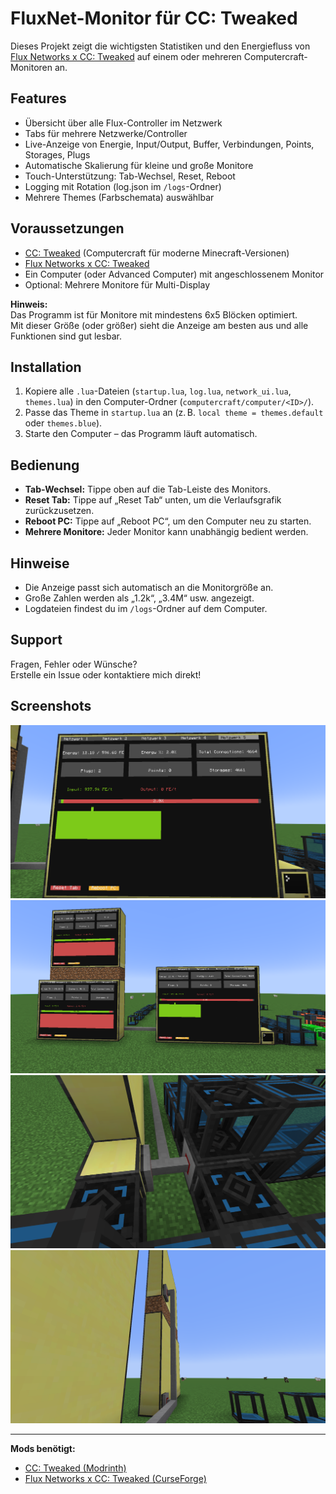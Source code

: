 # FluxNet-Monitor für CC: Tweaked

Dieses Projekt zeigt die wichtigsten Statistiken und den Energiefluss von [Flux Networks x CC: Tweaked](https://www.curseforge.com/minecraft/mc-mods/flux-network-x-cc-tweaked) auf einem oder mehreren Computercraft-Monitoren an.

## Features

- Übersicht über alle Flux-Controller im Netzwerk
- Tabs für mehrere Netzwerke/Controller
- Live-Anzeige von Energie, Input/Output, Buffer, Verbindungen, Points, Storages, Plugs
- Automatische Skalierung für kleine und große Monitore
- Touch-Unterstützung: Tab-Wechsel, Reset, Reboot
- Logging mit Rotation (log.json im `/logs`-Ordner)
- Mehrere Themes (Farbschemata) auswählbar

## Voraussetzungen

- [CC: Tweaked](https://modrinth.com/mod/cc-tweaked) (Computercraft für moderne Minecraft-Versionen)
- [Flux Networks x CC: Tweaked](https://www.curseforge.com/minecraft/mc-mods/flux-network-x-cc-tweaked)
- Ein Computer (oder Advanced Computer) mit angeschlossenem Monitor
- Optional: Mehrere Monitore für Multi-Display

**Hinweis:**  
Das Programm ist für Monitore mit mindestens 6x5 Blöcken optimiert.  
Mit dieser Größe (oder größer) sieht die Anzeige am besten aus und alle Funktionen sind gut lesbar.

## Installation

1. Kopiere alle `.lua`-Dateien (`startup.lua`, `log.lua`, `network_ui.lua`, `themes.lua`) in den Computer-Ordner (`computercraft/computer/<ID>/`).
2. Passe das Theme in `startup.lua` an (z. B. `local theme = themes.default` oder `themes.blue`).
3. Starte den Computer – das Programm läuft automatisch.

## Bedienung

- **Tab-Wechsel:** Tippe oben auf die Tab-Leiste des Monitors.
- **Reset Tab:** Tippe auf „Reset Tab“ unten, um die Verlaufsgrafik zurückzusetzen.
- **Reboot PC:** Tippe auf „Reboot PC“, um den Computer neu zu starten.
- **Mehrere Monitore:** Jeder Monitor kann unabhängig bedient werden.

## Hinweise

- Die Anzeige passt sich automatisch an die Monitorgröße an.
- Große Zahlen werden als „1.2k“, „3.4M“ usw. angezeigt.
- Logdateien findest du im `/logs`-Ordner auf dem Computer.

## Support

Fragen, Fehler oder Wünsche?  
Erstelle ein Issue oder kontaktiere mich direkt!

## Screenshots

![Monitoranzeige mit Tab und Diagramm](img/monitor.png)
![Mehrere Monitore und Netzwerke](img/monitore.png)
![FluxNet Verkabelung und Controller](img/connecte_conkollers.png)
![Seitenansicht Monitor und Kabel](img/connected_monitors.png)

---

**Mods benötigt:**
- [CC: Tweaked (Modrinth)](https://modrinth.com/mod/cc-tweaked)
- [Flux Networks x CC: Tweaked (CurseForge)](https://www.curseforge.com/minecraft/mc-mods/flux-network-x-cc-tweaked)